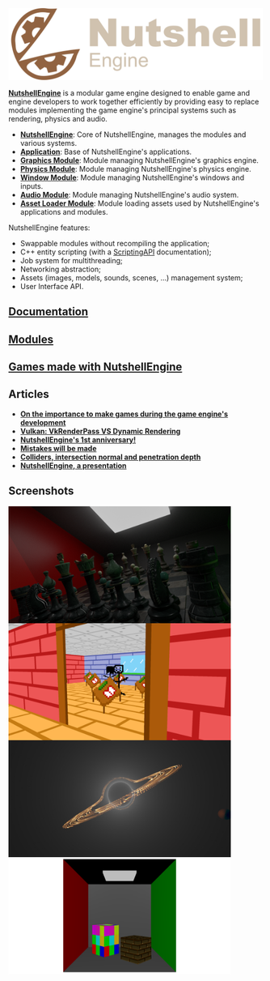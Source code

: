 ![NutshellEngine](assets/images/nutshellengine-logo-full-dark-theme.png)

[**NutshellEngine**](https://github.com/Team-Nutshell) is a modular game engine designed to enable game and engine developers to work together efficiently by providing easy to replace modules implementing the game engine's principal systems such as rendering, physics and audio.
- [**NutshellEngine**](https://github.com/Team-Nutshell/NutshellEngine): Core of NutshellEngine, manages the modules and various systems.
- [**Application**](https://github.com/Team-Nutshell/NutshellEngine-Application): Base of NutshellEngine's applications.
- [**Graphics Module**](https://github.com/Team-Nutshell/NutshellEngine-GraphicsModule): Module managing NutshellEngine's graphics engine.
- [**Physics Module**](https://github.com/Team-Nutshell/NutshellEngine-PhysicsModule): Module managing NutshellEngine's physics engine.
- [**Window Module**](https://github.com/Team-Nutshell/NutshellEngine-WindowModule): Module managing NutshellEngine's windows and inputs.
- [**Audio Module**](https://github.com/Team-Nutshell/NutshellEngine-AudioModule): Module managing NutshellEngine's audio system.
- [**Asset Loader Module**](https://github.com/Team-Nutshell/NutshellEngine-AssetLoaderModule): Module loading assets used by NutshellEngine's applications and modules.

NutshellEngine features:
- Swappable modules without recompiling the application;
- C++ entity scripting (with a [ScriptingAPI](../nutshellengine-docs/scripting/api/index.html) documentation);
- Job system for multithreading;
- Networking abstraction;
- Assets (images, models, sounds, scenes, ...) management system;
- User Interface API.

## [Documentation](../nutshellengine-docs)

## [Modules](modules/index.md)

## [Games made with NutshellEngine](games/index.md)

## Articles
- [**On the importance to make games during the game engine's development**](articles/making-games-during-development.md)
- [**Vulkan: VkRenderPass VS Dynamic Rendering**](articles/vulkan-renderpass.md)
- [**NutshellEngine's 1st anniversary!**](articles/1stanniversary.md)
- [**Mistakes will be made**](articles/mistakes.md)
- [**Colliders, intersection normal and penetration depth**](articles/colliders.md)
- [**NutshellEngine, a presentation**](articles/presentation.md)

## Screenshots
<a href="assets/images/pathtracing.png"><img src="assets/images/pathtracing.png" width=440px style="float:left;"></a><a href="assets/images/tgntw.png"><img src="assets/images/tgntw.png" width=440px style="float:left;"></a><br />
<a href="assets/images/raymarching.png"><img src="assets/images/raymarching.png" width=440px style="float:left;"></a><a href="assets/images/basicrendering.png"><img src="assets/images/basicrendering.png" width=440px style="float:left;"></a>